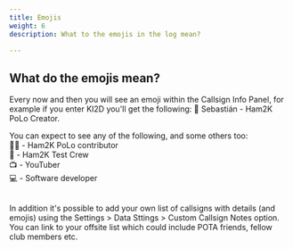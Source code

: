```yaml
---
title: Emojis
weight: 6
description: What to the emojis in the log mean?

---
```


## What do the emojis mean?

<p>Every now and then you will see an emoji within the Callsign Info Panel, for example if you enter KI2D you'll get the following: 🤩 Sebastián - Ham2K PoLo Creator.</p> 

You can expect to see any of the following, and some others too:<br>
🧑‍💻 - Ham2K PoLo contributor<br>
👷 - Ham2K Test Crew<br>
📺 - YouTuber<br>
💻 - Software developer<br><br>

In addition it's possible to add your own list of callsigns with details (and emojis) using the Settings > Data Sttings > Custom Callsign Notes option. You can link to your offsite list which could include POTA friends, fellow club members etc.

